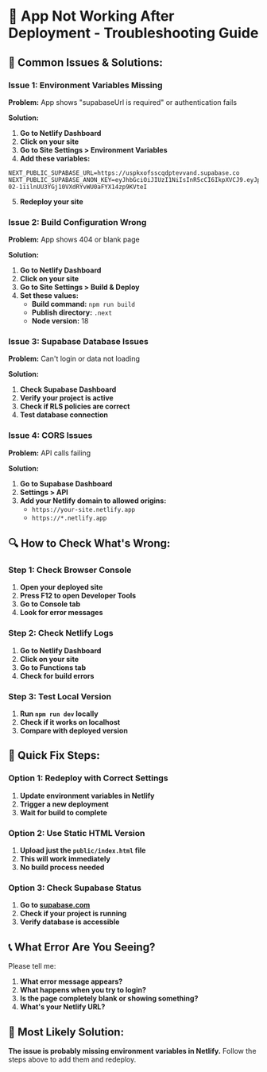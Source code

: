 # 🔧 App Not Working After Deployment - Troubleshooting Guide

## **🚨 Common Issues & Solutions:**

### **Issue 1: Environment Variables Missing**

**Problem:** App shows "supabaseUrl is required" or authentication fails

**Solution:**
1. **Go to Netlify Dashboard**
2. **Click on your site**
3. **Go to Site Settings > Environment Variables**
4. **Add these variables:**

```
NEXT_PUBLIC_SUPABASE_URL=https://uspkxofsscqdptevvand.supabase.co
NEXT_PUBLIC_SUPABASE_ANON_KEY=eyJhbGciOiJIUzI1NiIsInR5cCI6IkpXVCJ9.eyJpc3MiOiJzdXBhYmFzZSIsInJlZiI6InVzcGt4b2Zzc2NxZHB0ZXZ2YW5kIiwicm9sZSI6ImFub24iLCJpYXQiOjE3NTUyNTcwOTgsImV4cCI6MjA3MDgzMzA5OH0.enz-02-1iilnUU3YGj10VXdRYvWU0aFYX14zp9KVteI
```

5. **Redeploy your site**

### **Issue 2: Build Configuration Wrong**

**Problem:** App shows 404 or blank page

**Solution:**
1. **Go to Netlify Dashboard**
2. **Click on your site**
3. **Go to Site Settings > Build & Deploy**
4. **Set these values:**
   - **Build command:** `npm run build`
   - **Publish directory:** `.next`
   - **Node version:** 18

### **Issue 3: Supabase Database Issues**

**Problem:** Can't login or data not loading

**Solution:**
1. **Check Supabase Dashboard**
2. **Verify your project is active**
3. **Check if RLS policies are correct**
4. **Test database connection**

### **Issue 4: CORS Issues**

**Problem:** API calls failing

**Solution:**
1. **Go to Supabase Dashboard**
2. **Settings > API**
3. **Add your Netlify domain to allowed origins:**
   - `https://your-site.netlify.app`
   - `https://*.netlify.app`

## **🔍 How to Check What's Wrong:**

### **Step 1: Check Browser Console**
1. **Open your deployed site**
2. **Press F12 to open Developer Tools**
3. **Go to Console tab**
4. **Look for error messages**

### **Step 2: Check Netlify Logs**
1. **Go to Netlify Dashboard**
2. **Click on your site**
3. **Go to Functions tab**
4. **Check for build errors**

### **Step 3: Test Local Version**
1. **Run `npm run dev` locally**
2. **Check if it works on localhost**
3. **Compare with deployed version**

## **🚀 Quick Fix Steps:**

### **Option 1: Redeploy with Correct Settings**
1. **Update environment variables in Netlify**
2. **Trigger a new deployment**
3. **Wait for build to complete**

### **Option 2: Use Static HTML Version**
1. **Upload just the `public/index.html` file**
2. **This will work immediately**
3. **No build process needed**

### **Option 3: Check Supabase Status**
1. **Go to [supabase.com](https://supabase.com)**
2. **Check if your project is running**
3. **Verify database is accessible**

## **📞 What Error Are You Seeing?**

Please tell me:
1. **What error message appears?**
2. **What happens when you try to login?**
3. **Is the page completely blank or showing something?**
4. **What's your Netlify URL?**

## **🎯 Most Likely Solution:**

**The issue is probably missing environment variables in Netlify.**
Follow the steps above to add them and redeploy.
